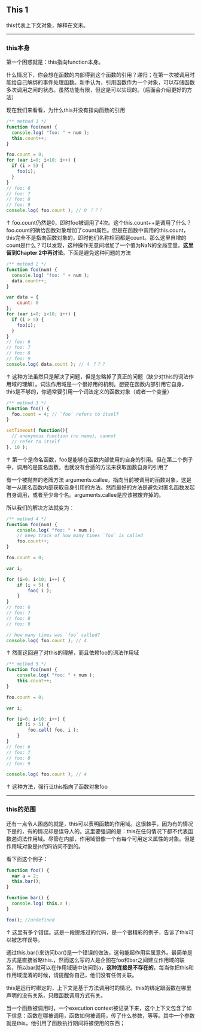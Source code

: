 
## This 1

this代表上下文对象，解释在文末。

---
### this本身
第一个困惑就是：this指向function本身。

什么情况下，你会想在函数的内部得到这个函数的引用？递归；在第一次被调用时能给自己解绑的事件处理函数。新手认为，引用函数作为一个对象，可以存储函数多次调用之间的状态。虽然功能有限，但这是可以实现的。（后面会介绍更好的方法）

现在我们来看看，为什么this并没有指向函数的引用
```js
/** method 1 */
function foo(num) {
  console.log( "foo: " + num );
  this.count++;
}

foo.count = 0;
for (var i=0; i<10; i++) {
  if (i > 5) {
    foo(i);
  }
}
// foo: 6
// foo: 7
// foo: 8
// foo: 9
console.log( foo.count ); // 0 ？？？
```
↑ foo.count仍然是0，即时foo被调用了4次。这个this.count++是调用了什么？foo.count的确给函数对象增加了count属性。但是在函数中调用的this.count，this完全不是指向函数对象的，即时他们名称相同都是count。那么这里自增的count是什么？可以发现，这种操作无意间增加了一个值为NaN的全局变量。**这里留到Chapter 2中再讨论**。下面是避免这种问题的方法



```js
/** method 2 */
function foo(num) {
  console.log( "foo: " + num );
  data.count++;
}

var data = {
	count: 0
};
for (var i=0; i<10; i++) {
  if (i > 5) {
    foo(i);
  }
}
// foo: 6
// foo: 7
// foo: 8
// foo: 9
console.log( data.count ); // 4 ？？？
```
↑ 这种方法虽然只是解决了问题，但是忽略掉了真正的问题（缺少对this的词法作用域的理解）。词法作用域是一个很好用的机制。想要在函数内部引用它自身，this是不够的，你通常要引用一个词法定义的函数对象（或者一个变量）



```js
/** method 3 */
function foo() {
  foo.count = 4; // `foo` refers to itself
}

setTimeout( function(){
  // anonymous function (no name), cannot
  // refer to itself
}, 10 );
```
↑ 第一个是命名函数，foo是能够在函数内部使用的自身的引用。但在第二个例子中，调用的是匿名函数，也就没有合适的方法来获取函数自身的引用了

有一个被抛弃的老牌方法 arguments.callee，指向当前被调用的函数对象，这是唯一从匿名函数内部获取自身引用的方法。然而最好的方法是避免对匿名函数发起自身调用，或者至少命个名。arguments.callee是应该被废弃掉的。

所以我们的解决方法就变为：
```js
/** method 4 */
function foo(num) {
	console.log( "foo: " + num );
	// keep track of how many times `foo` is called
	foo.count++;
}

foo.count = 0;

var i;

for (i=0; i<10; i++) {
	if (i > 5) {
		foo( i );
	}
}
// foo: 6
// foo: 7
// foo: 8
// foo: 9

// how many times was `foo` called?
console.log( foo.count ); // 4
```
↑ 然而这回避了对this的理解，而且依赖foo的词法作用域
```js
/** method 5 */
function foo(num) {
	console.log( "foo: " + num );
	this.count++;
}

foo.count = 0;

var i;

for (i=0; i<10; i++) {
	if (i > 5) {
		foo.call( foo, i );
	}
}
// foo: 6
// foo: 7
// foo: 8
// foo: 9

console.log( foo.count ); // 4
```
↑ 这种方法，强行让this指向了函数对象foo

---
### this的范围
还有一点令人困惑的就是，this可以表明函数的作用域。这很棘手，因为有的情况下是的，有的情况却是误导人的。这里要强调的是：this在任何情况下都不代表函数逇词法作用域。尽管在内部，作用域很像一个有每个可用定义属性的对象。但是作用域对象是js代码访问不到的。

看下面这个例子：
```js
function foo() {
  var a = 2;
  this.bar();
}

function bar() {
  console.log( this.a );
}

foo(); //undefined
```
↑ 这里有多个错误。这是一段提炼过的代码，是一个很精彩的例子，告诉了this可以被怎样误导。

通过this.bar()来访问bar()是一个错误的做法，这句能起作用实属意外。最简单是方式是直接省略this.，然而这么写的人是企图在foo和bar之间建立作用域的联系，所以bar就可以在作用域链中访问到a，**这种连接是不存在的**，每当你把this和作用域混淆的时候，请提醒你自己，他们没有任何关联。


this是运行时绑定的，上下文是基于方法调用时的情况。this的绑定跟函数在哪里声明的没有关系，只跟函数调用方式有关。

当一个函数被调用时，一个execution context被记录下来，这个上下文包含了如下信息：函数在哪被调用，函数如何被调用，传了什么参数，等等。其中一个参数就是this，他引用了函数执行期间将被使用的东西；
